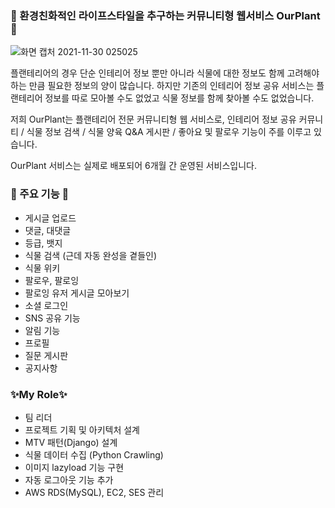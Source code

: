 ### 🌳 환경친화적인 라이프스타일을 추구하는 커뮤니티형 웹서비스 OurPlant 🌳

![화면 캡처 2021-11-30 025025](https://user-images.githubusercontent.com/84860387/143918050-8a8a9ee8-4e35-4749-85c9-23acb7a080c2.png)

플랜테리어의 경우 단순 인테리어 정보 뿐만 아니라 식물에 대한 정보도 함께 고려해야 하는 만큼 필요한 정보의 양이 많습니다. 하지만 기존의 인테리어 정보 공유 서비스는 플랜테리어 정보를 따로 모아볼 수도 없었고 식물 정보를 함께 찾아볼 수도 없었습니다. 

저희 OurPlant는 플랜테리어 전문 커뮤니티형 웹 서비스로, 인테리어 정보 공유 커뮤니티 / 식물 정보 검색 / 식물 양육 Q&A 게시판 / 좋아요 및 팔로우 기능이 주를 이루고 있습니다. 

OurPlant 서비스는 실제로 배포되어 6개월 간 운영된 서비스입니다.

### 🌟 주요 기능 🌟

- 게시글 업로드
- 댓글, 대댓글
- 등급, 뱃지
- 식물 검색 (근데 자동 완성을 곁들인)
- 식물 위키
- 팔로우, 팔로잉
- 팔로잉 유저 게시글 모아보기
- 소셜 로그인
- SNS 공유 기능
- 알림 기능
- 프로필
- 질문 게시판
- 공지사항

### ✨My Role✨
- 팀 리더
- 프로젝트 기획 및 아키텍처 설계
- MTV 패턴(Django) 설계
- 식물 데이터 수집 (Python Crawling)
- 이미지 lazyload 기능 구현
- 자동 로그아웃 기능 추가
- AWS RDS(MySQL), EC2, SES 관리

